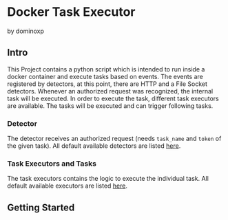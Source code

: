 # Docker Task Executor

by dominoxp

## Intro

This Project contains a python script which is intended to run inside a docker container and execute tasks based on
events. The events are registered by detectors, at this point, there are HTTP and a File Socket detectors. Whenever an
authorized request was recognized, the internal task will be executed. In order to execute the task, different task
executors are available. The tasks will be executed and can trigger following tasks.

### Detector

The detector receives an authorized request (needs `task_name` and `token` of the given task). All default available
detectors are listed [here](detectors/readme.md).

### Task Executors and Tasks

The task executors contains the logic to execute the individual task. All default available executors are
listed [here](executors/readme.md).

## Getting Started

